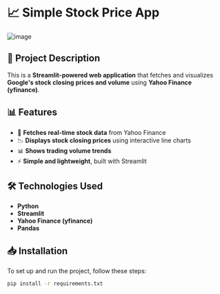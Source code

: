 # 📈 Simple Stock Price App
![image](https://github.com/user-attachments/assets/50e80ff9-ee46-4c5f-a9d8-6d5ae50dacbf)

## 🚀 Project Description  
This is a **Streamlit-powered web application** that fetches and visualizes **Google's stock closing prices and volume** using **Yahoo Finance (yfinance)**.  

## 📊 Features  
- 📡 **Fetches real-time stock data** from Yahoo Finance  
- 📉 **Displays stock closing prices** using interactive line charts  
- 📊 **Shows trading volume trends**  
- ⚡ **Simple and lightweight**, built with Streamlit  

## 🛠️ Technologies Used  
- **Python**  
- **Streamlit**  
- **Yahoo Finance (yfinance)**  
- **Pandas**  

## 📥 Installation  
To set up and run the project, follow these steps:  
```bash
pip install -r requirements.txt
